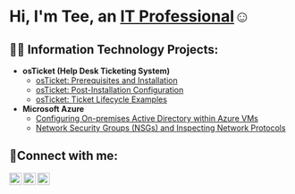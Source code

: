 <h1>Hi, I'm Tee, an <a href="https://linkedin.com/in/t-lucas-780a67218">IT Professional</a>☺</h1>

<h2>👨‍💻 Information Technology Projects:</h2>

- <b>osTicket (Help Desk Ticketing System)</b>
  - [osTicket: Prerequisites and Installation](https://github.com/tlucas8191/osticket-prereqs)
  - [osTicket: Post-Installation Configuration](https://github.com/tlucas8191/post-install-config)
  - [osTicket: Ticket Lifecycle Examples](https://github.com/tlucas8191/ticket-lifecycle)
- <b>Microsoft Azure</b>
  - [Configuring On-premises Active Directory within Azure VMs](https://github.com/tlucas8191/configure-ad)
  - [Network Security Groups (NSGs) and Inspecting Network Protocols](https://github.com/tlucas8191/azure-network-protocols)

<h2>🤳Connect with me:</h2>

[<img align="left" alt="tlucas | linkedin" width="22px" src="https://cdn.jsdelivr.net/npm/simple-icons@v3/icons/twitter.svg" />][twitter]
[<img align="left" alt="tlucas | LinkedIn" width="22px" src="https://cdn.jsdelivr.net/npm/simple-icons@v3/icons/linkedin.svg" />][linkedin]
[<img align="left" alt="tlucas | Instagram" width="22px" src="https://cdn.jsdelivr.net/npm/simple-icons@v3/icons/instagram.svg" />][instagram]

[twitter]: https://www.instagram.com/tlucas8191
[instagram]: https://www.instagram.com/tlucas8191
[linkedin]: https://linkedin.com/in/t-lucas-780a67218
